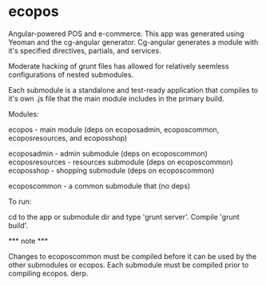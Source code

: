 ecopos
======

Angular-powered POS and e-commerce.
This app was generated using Yeoman and the cg-angular generator.
Cg-angular generates a module with it's specified directives, partials, and services.

Moderate hacking of grunt files has allowed for relatively seemless configurations of nested submodules.

Each submodule is a standalone and test-ready application that compiles to it's own .js file that the main module includes in the primary build.

Modules:

ecopos - main module (deps on ecoposadmin, ecoposcommon, ecoposresources, and ecoposshop)

ecoposadmin - admin submodule (deps on ecoposcommon)
ecoposresources - resources submodule (deps on ecoposcommon)
ecoposshop - shopping submodule (deps on ecoposcommon)

ecoposcommon - a common submodule that (no deps)

To run:

cd to the app or submodule dir and type 'grunt server'. Compile 'grunt build'.

*** note ***

Changes to ecoposcommon must be compiled before it can be used by the other submodules or ecopos.
Each submodule must be compiled prior to compiling ecopos. derp.
